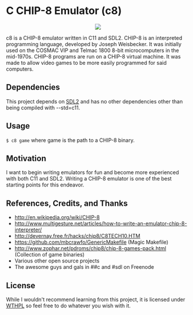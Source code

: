 C CHIP-8 Emulator (c8)
======================

<p align="center"><img src="http://a.pomf.se/zyzsak.png"></p> c8 is a CHIP-8 emulator written in C11 and SDL2. CHIP-8 is an interpreted programming language, developed by Joseph Weisbecker. It was initially used on the COSMAC VIP and Telmac 1800 8-bit microcomputers in the mid-1970s. CHIP-8 programs are run on a CHIP-8 virtual machine. It was made to allow video games to be more easily programmed for said computers.

Dependencies
------------

This project depends on [SDL2](https://www.libsdl.org/) and has no other dependencies other than being compiled with --std=c11.

Usage
-----

`$ c8 game` where game is the path to a CHIP-8 binary.

Motivation
----------

I want to begin writing emulators for fun and become more experienced with both C11 and SDL2. Writing a CHIP-8 emulator is one of the best starting points for this endeavor.

References, Credits, and Thanks
-------------------------------

-	http://en.wikipedia.org/wiki/CHIP-8
-	http://www.multigesture.net/articles/how-to-write-an-emulator-chip-8-interpreter/
-	http://devernay.free.fr/hacks/chip8/C8TECH10.HTM
-	https://github.com/mbcrawfo/GenericMakefile (Magic Makefile)
-	http://www.zophar.net/pdroms/chip8/chip-8-games-pack.html (Collection of game binaries)
-	Various other open source projects
-	The awesome guys and gals in ##c and #sdl on Freenode

License
-------

While I wouldn't recommend learning from this project, it is licensed under [WTHPL](LICENSE) so feel free to do whatever you wish with it.

